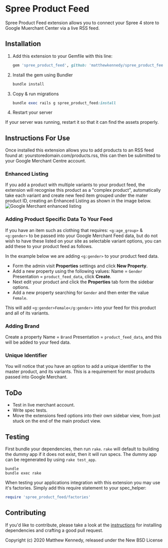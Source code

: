 # Spree Product Feed

Spree Product Feed extension allows you to connect your Spree 4 store to Google Muerchant Center via a live RSS feed.

## Installation

1. Add this extension to your Gemfile with this line:

    ```ruby
    gem 'spree_product_feed', github: 'matthewkennedy/spree_product_feed'
    ```

2. Install the gem using Bundler

    ```ruby
    bundle install
    ```

3. Copy & run migrations

    ```ruby
    bundle exec rails g spree_product_feed:install
    ```

4. Restart your server

  If your server was running, restart it so that it can find the assets properly.

## Instructions For Use

Once installed this extension allows you to add products to an RSS feed found at: yourstoredomain.com/products.rss, this can then be submitted to your Google Merchant Centre account.


### Enhanced Listing

If you add a product with multiple variants to your product feed, the extension will recognise this product as a "complex product", automatically take each variant and create new feed item grouped under the mater product ID, creating an Enhanced Listing as shown in the image below.
![Google Merchant enhanced listing](https://lh3.googleusercontent.com/U52jfORqQSkO57TyGLFqdln08B7GnGYm5h0tyg91HxsN-4JoX7g2WR8CePG79udqEym1=w895)

### Adding Product Specific Data To Your Feed
If you have an item such as clothing that requires: ```<g:age_group>``` & ```<g:gender>``` to be passed into your Google Merchant Feed data, but do not wish to have these listed on your site as selectable variant options, you can add these to your product feed as follows.

In the example below we are adding ```<g:gender>``` to your product feed data.
- Form the admin visit **Properties** settings and click **New Property**.
- Add a new property using the following values: Name = ```Gender``` Presentation = ```product_feed_data```, click **Create**.
- Next edit your product and click the **Properties** tab form the sidebar options.
- Add a new property searching for ```Gender``` and then enter the value ```Female```.

This will add ```<g:gender>Female</g:gender>``` into your feed for this product and all of its variants.

### Adding Brand
Create a property Name = ```Brand``` Presentation = ```product_feed_data```, and this will be added to your feed data.

### Unique Identifier
You will notice that you have an option to add a unique identifier to the master product, and its variants. This is a requirement for most products passed into Google Merchant.


## ToDo
- Test in live merchant account.
- Write spec tests.
- Move the extensions feed options into their own sidebar view, from just stuck on the end of the main product view.

## Testing

First bundle your dependencies, then run `rake`. `rake` will default to building the dummy app if it does not exist, then it will run specs. The dummy app can be regenerated by using `rake test_app`.

```shell
bundle
bundle exec rake
```

When testing your applications integration with this extension you may use it's factories.
Simply add this require statement to your spec_helper:

```ruby
require 'spree_product_feed/factories'
```

## Contributing

If you'd like to contribute, please take a look at the
[instructions](CONTRIBUTING.md) for installing dependencies and crafting a good
pull request.

Copyright (c) 2020 Matthew Kennedy, released under the New BSD License
